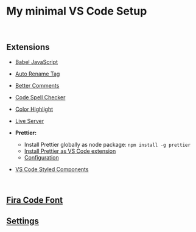 # My minimal VS Code Setup

<br>

## Extensions

- [Babel JavaScript](https://marketplace.visualstudio.com/items?itemName=mgmcdermott.vscode-language-babel)
- [Auto Rename Tag](https://marketplace.visualstudio.com/items?itemName=formulahendry.auto-rename-tag)
- [Better Comments](https://marketplace.visualstudio.com/items?itemName=aaron-bond.better-comments)
- [Code Spell Checker](https://marketplace.visualstudio.com/items?itemName=streetsidesoftware.code-spell-checker)
- [Color Highlight](https://marketplace.visualstudio.com/items?itemName=naumovs.color-highlight)
- [Live Server](https://marketplace.visualstudio.com/items?itemName=ritwickdey.LiveServer)
- **Prettier:**

  - Install Prettier globally as node package: `npm install -g prettier`
  - [Install Prettier as VS Code extension](https://marketplace.visualstudio.com/items?itemName=esbenp.prettier-vscode)
  - [Configuration](./.prettierrc)

- [VS Code Styled Components](https://marketplace.visualstudio.com/items?itemName=jpoissonnier.vscode-styled-components)

<br>

## [Fira Code Font](https://github.com/tonsky/FiraCode)

## [Settings](./settings.json)
